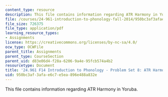 ```yaml
---
content_type: resource
description: This file contains information regarding ATR Harmony in Yoruba.
file: /courses/24-961-introduction-to-phonology-fall-2014/950bc3af3afae6c7e5ea896e488a832e_MIT24_961F14_pset8.pdf
file_size: 726375
file_type: application/pdf
learning_resource_types:
- Assignments
license: https://creativecommons.org/licenses/by-nc-sa/4.0/
ocw_type: OCWFile
parent_title: Assignments
parent_type: CourseSection
parent_uid: d83e06d4-f28a-6206-9a4e-95fcb574a4b2
resourcetype: Document
title: '24.961 F14 Introduction to Phonology - Problem Set 8: ATR Harmony in Yoruba'
uid: 950bc3af-3afa-e6c7-e5ea-896e488a832e
---
```

This file contains information regarding ATR Harmony in Yoruba.